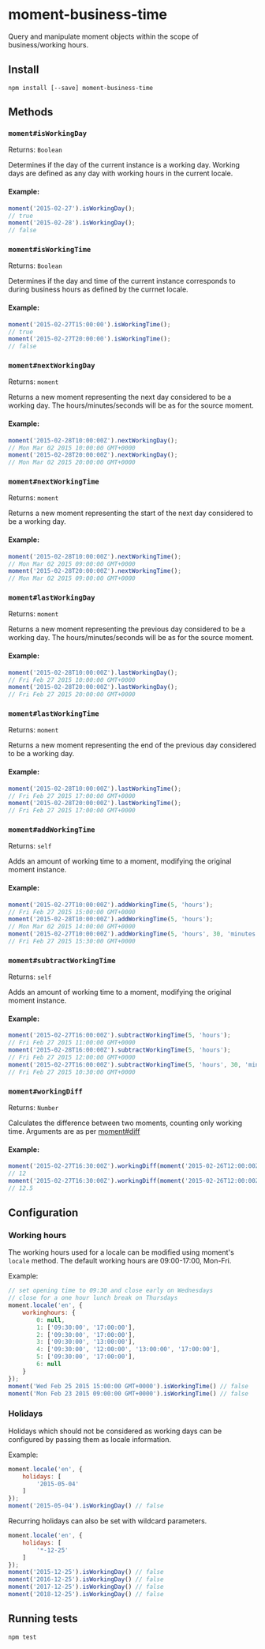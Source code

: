 # moment-business-time

Query and manipulate moment objects within the scope of business/working hours.

## Install

```
npm install [--save] moment-business-time
```

## Methods


### `moment#isWorkingDay`

Returns: `Boolean`

Determines if the day of the current instance is a working day. Working days are defined as any day with working hours in the current locale.

#### Example:
```javascript
moment('2015-02-27').isWorkingDay();
// true
moment('2015-02-28').isWorkingDay();
// false
```

### `moment#isWorkingTime`

Returns: `Boolean`

Determines if the day and time of the current instance corresponds to during business hours as defined by the currnet locale.

#### Example:
```javascript
moment('2015-02-27T15:00:00').isWorkingTime();
// true
moment('2015-02-27T20:00:00').isWorkingTime();
// false
```

### `moment#nextWorkingDay`

Returns: `moment`

Returns a new moment representing the next day considered to be a working day. The hours/minutes/seconds will be as for the source moment.

#### Example:
```javascript
moment('2015-02-28T10:00:00Z').nextWorkingDay();
// Mon Mar 02 2015 10:00:00 GMT+0000
moment('2015-02-28T20:00:00Z').nextWorkingDay();
// Mon Mar 02 2015 20:00:00 GMT+0000
```

### `moment#nextWorkingTime`

Returns: `moment`

Returns a new moment representing the start of the next day considered to be a working day.

#### Example:
```javascript
moment('2015-02-28T10:00:00Z').nextWorkingTime();
// Mon Mar 02 2015 09:00:00 GMT+0000
moment('2015-02-28T20:00:00Z').nextWorkingTime();
// Mon Mar 02 2015 09:00:00 GMT+0000
```

### `moment#lastWorkingDay`

Returns: `moment`

Returns a new moment representing the previous day considered to be a working day. The hours/minutes/seconds will be as for the source moment.

#### Example:
```javascript
moment('2015-02-28T10:00:00Z').lastWorkingDay();
// Fri Feb 27 2015 10:00:00 GMT+0000
moment('2015-02-28T20:00:00Z').lastWorkingDay();
// Fri Feb 27 2015 20:00:00 GMT+0000
```

### `moment#lastWorkingTime`

Returns: `moment`

Returns a new moment representing the end of the previous day considered to be a working day.

#### Example:
```javascript
moment('2015-02-28T10:00:00Z').lastWorkingTime();
// Fri Feb 27 2015 17:00:00 GMT+0000
moment('2015-02-28T20:00:00Z').lastWorkingTime();
// Fri Feb 27 2015 17:00:00 GMT+0000
```

### `moment#addWorkingTime`

Returns: `self`

Adds an amount of working time to a moment, modifying the original moment instance.

#### Example:
```javascript
moment('2015-02-27T10:00:00Z').addWorkingTime(5, 'hours');
// Fri Feb 27 2015 15:00:00 GMT+0000
moment('2015-02-28T10:00:00Z').addWorkingTime(5, 'hours');
// Mon Mar 02 2015 14:00:00 GMT+0000
moment('2015-02-27T10:00:00Z').addWorkingTime(5, 'hours', 30, 'minutes');
// Fri Feb 27 2015 15:30:00 GMT+0000

```

### `moment#subtractWorkingTime`

Returns: `self`

Adds an amount of working time to a moment, modifying the original moment instance.

#### Example:
```javascript
moment('2015-02-27T16:00:00Z').subtractWorkingTime(5, 'hours');
// Fri Feb 27 2015 11:00:00 GMT+0000
moment('2015-02-28T16:00:00Z').subtractWorkingTime(5, 'hours');
// Fri Feb 27 2015 12:00:00 GMT+0000
moment('2015-02-27T16:00:00Z').subtractWorkingTime(5, 'hours', 30, 'minutes');
// Fri Feb 27 2015 10:30:00 GMT+0000

```

### `moment#workingDiff`

Returns: `Number`

Calculates the difference between two moments, counting only working time. Arguments are as per [moment#diff](http://momentjs.com/docs/#/displaying/difference/)

#### Example:
```javascript
moment('2015-02-27T16:30:00Z').workingDiff(moment('2015-02-26T12:00:00Z'), 'hours');
// 12
moment('2015-02-27T16:30:00Z').workingDiff(moment('2015-02-26T12:00:00Z'), 'hours', true);
// 12.5
```

## Configuration

### Working hours

The working hours used for a locale can be modified using moment's `locale` method. The default working hours are 09:00-17:00, Mon-Fri.

Example:

```javascript
// set opening time to 09:30 and close early on Wednesdays
// close for a one hour lunch break on Thursdays
moment.locale('en', {
    workinghours: {
        0: null,
        1: ['09:30:00', '17:00:00'],
        2: ['09:30:00', '17:00:00'],
        3: ['09:30:00', '13:00:00'],
        4: ['09:30:00', '12:00:00', '13:00:00', '17:00:00'],
        5: ['09:30:00', '17:00:00'],
        6: null
    }
});
moment('Wed Feb 25 2015 15:00:00 GMT+0000').isWorkingTime() // false
moment('Mon Feb 23 2015 09:00:00 GMT+0000').isWorkingTime() // false
```

### Holidays

Holidays which should not be considered as working days can be configured by passing them as locale information.

Example:

```javascript
moment.locale('en', {
    holidays: [
        '2015-05-04'
    ]
});
moment('2015-05-04').isWorkingDay() // false
```

Recurring holidays can also be set with wildcard parameters.

```javascript
moment.locale('en', {
    holidays: [
        '*-12-25'
    ]
});
moment('2015-12-25').isWorkingDay() // false
moment('2016-12-25').isWorkingDay() // false
moment('2017-12-25').isWorkingDay() // false
moment('2018-12-25').isWorkingDay() // false
```

## Running tests

```
npm test
```
